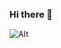### Hi there 👋

<!--
**nicoApo616/nicoApo616** is a ✨ _special_ ✨ repository because its `README.md` (this file) appears on your GitHub profile.

Here are some ideas to get you started:

- 🔭 I’m currently working on ...
- 🌱 I’m currently learning ...
- 👯 I’m looking to collaborate on ...
- 🤔 I’m looking for help with ...
- 💬 Ask me about ...
- 📫 How to reach me: ...
- 😄 Pronouns: ...
- ⚡ Fun fact: ...
--> 	
![Alt](https://w7.pngwing.com/pngs/482/515/png-transparent-lionel-messi-fc-barcelona-argentina-national-football-team-football-player-lionel-messi.png)
